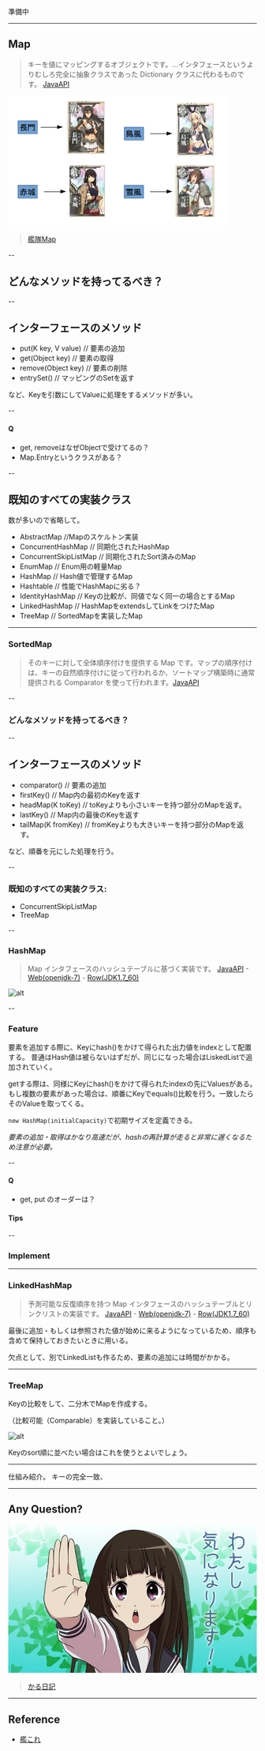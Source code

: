 
準備中

---

## Map

> キーを値にマッピングするオブジェクトです。...インタフェースというよりむしろ完全に抽象クラスであった Dictionary クラスに代わるものです。
[JavaAPI](http://docs.oracle.com/javase/jp/7/api/java/util/Map.html)


![alt](./kankoreMap.png)

> [艦隊Map](http://www.dmm.com/netgame_s/kancolle/gallery/)

--

## どんなメソッドを持ってるべき？




--

## インターフェースのメソッド

* put(K key, V value) // 要素の追加
* get(Object key) // 要素の取得
* remove(Object key) // 要素の削除
* entrySet() // マッピングのSetを返す

など、Keyを引数にしてValueに処理をするメソッドが多い。

--

#### Q
* get, removeはなぜObjectで受けてるの？
* Map.Entryというクラスがある？


--

## 既知のすべての実装クラス

数が多いので省略して。

* AbstractMap //Mapのスケルトン実装
* ConcurrentHashMap // 同期化されたHashMap
* ConcurrentSkipListMap // 同期化されたSort済みのMap
* EnumMap // Enum用の軽量Map
* HashMap // Hash値で管理するMap
* Hashtable // 性能でHashMapに劣る？
* IdentityHashMap // Keyの比較が、同値でなく同一の場合とするMap
* LinkedHashMap // HashMapをextendsしてLinkをつけたMap
* TreeMap // SortedMapを実装したMap

---

### SortedMap

> そのキーに対して全体順序付けを提供する Map です。マップの順序付けは、キーの自然順序付けに従って行われるか、ソートマップ構築時に通常提供される Comparator を使って行われます。[JavaAPI](http://docs.oracle.com/javase/jp/7/api/java/util/SortedMap.html)

--

### どんなメソッドを持ってるべき？


--

## インターフェースのメソッド

* comparator() // 要素の追加
* firstKey() // Map内の最初のKeyを返す
* headMap(K toKey) // toKeyよりも小さいキーを持つ部分のMapを返す。
* lastKey() // Map内の最後のKeyを返す
* tailMap(K fromKey) // fromKeyよりも大きいキーを持つ部分のMapを返す。

など、順番を元にした処理を行う。

--

### 既知のすべての実装クラス:

* ConcurrentSkipListMap
* TreeMap

--

### HashMap

> Map インタフェースのハッシュテーブルに基づく実装です。
[JavaAPI](http://docs.oracle.com/javase/jp/7/api/java/util/HashMap.html) -  [Web(openjdk-7)](http://www.docjar.com/html/api/java/util/HashMap.java.html) - [Row(JDK1.7_60)](./HashMap.java)

![alt](./hashMap.jpg)

--

### Feature

要素を追加する際に、Keyにhash()をかけて得られた出力値をindexとして配置する。
普通はHash値は被らないはずだが、同じになった場合はLiskedListで追加されていく。

getする際は、同様にKeyにhash()をかけて得られたindexの先にValuesがある。
もし複数の要素があった場合は、順番にKeyでequals()比較を行う。一致したらそのValueを取ってくる。

`new HashMap(initialCapacity)`で初期サイズを定義できる。

*要素の追加・取得はかなり高速だが、hashの再計算が走ると非常に遅くなるため注意が必要。*

--

#### Q

* get, put のオーダーは？

#### Tips

--

### Implement

---

### LinkedHashMap
> 予測可能な反復順序を持つ Map インタフェースのハッシュテーブルとリンクリストの実装です。
[JavaAPI](http://docs.oracle.com/javase/jp/7/api/java/util/LinkedHashMap.html) -  [Web(openjdk-7)](http://www.docjar.com/html/api/java/util/LinkedHashMap.java.html) - [Row(JDK1.7_60)](./LinkedHashMap.java)

最後に追加・もしくは参照された値が始めに来るようになっているため、順序も含めて保持しておきたいときに用いる。

欠点として、別でLinkedListも作るため、要素の追加には時間がかかる。

---

### TreeMap
Keyの比較をして、二分木でMapを作成する。

（比較可能（Comparable）を実装していること。）

![alt](./treeMap.jpg)

Keyのsort順に並べたい場合はこれを使うとよいでしょう。



---

仕組み紹介。
キーの完全一致、




---

## Any Question?

![alt](./kininarimasu.jpg)

> [かる日記](http://karu.blog.so-net.ne.jp/2010-08-24)

---

## Reference

- [艦これ](http://www.dmm.com/netgame_s/kancolle/)
